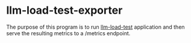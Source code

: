 # llm-load-test-exporter

The purpose of this program is to run [llm-load-test](https://github.com/openshift-psap/llm-load-test) application and then serve the resulting metrics to a /metrics endpoint. 